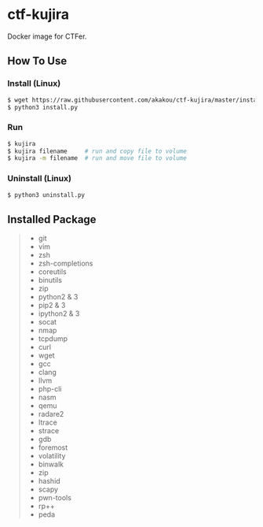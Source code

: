 # ctf-kujira
Docker image for CTFer.

## How To Use
### Install (Linux)
```sh
$ wget https://raw.githubusercontent.com/akakou/ctf-kujira/master/install.py
$ python3 install.py
```
### Run
```sh
$ kujira
$ kujira filename     # run and copy file to volume
$ kujira -m filename  # run and move file to volume
```

### Uninstall (Linux)
```sh
$ python3 uninstall.py
```

## Installed Package 
> * git
> * vim
> * zsh
> * zsh-completions
> * coreutils
> * binutils
> * zip
> * python2 & 3
> * pip2 & 3
> * ipython2 & 3
> * socat
> * nmap
> * tcpdump
> * curl
> * wget
> * gcc
> * clang
> * llvm
> * php-cli
> * nasm
> * qemu
> * radare2
> * ltrace
> * strace
> * gdb
> * foremost
> * volatility
> * binwalk
> * zip
> * hashid
> * scapy
> * pwn-tools
> * rp++
> * peda
